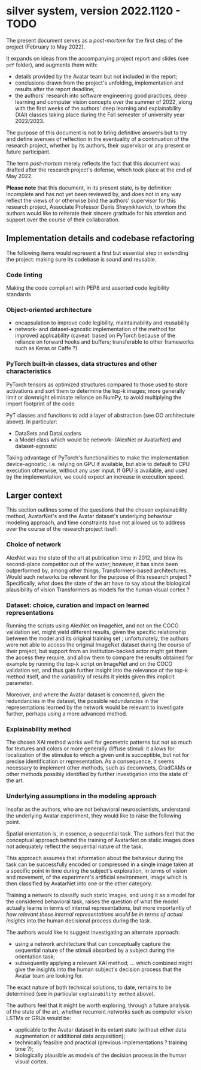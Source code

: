 # silver system, version 2022.1120 - TODO

The present document serves as a _post-mortem_ for the first step of the project (February to May 2022).

It expands on ideas from the accompanying project report and slides (see ``pdf`` folder), and augments them with:
- details provided by the Avatar team but not included in the report;
- conclusions drawn from the project's unfolding, implementation and results after the report deadline;
- the authors' research into software engineering good practices, deep learning and computer vision concepts over the summer of 2022, along with the first weeks of the authors' deep learning and explainability (XAI) classes taking place during the Fall semester of university year 2022/2023.

The purpose of this document is not to bring definitive answers but to try and define avenues of reflection in the eventuality of a continuation of the research project, whether by its authors, their supervisor or any present or future participant.

The term _post-mortem_ merely reflects the fact that this document was drafted after the research project's defense, which took place at the end of May 2022.

**Please note** that this document, in its present state, is by definition incomplete and has not yet been reviewed by, and does not in any way reflect the views of or otherwise bind the authors' supervisor for this research project, Associate Professor Denis Sheynikhovich, to whom the authors would like to reiterate their sincere gratitude for his attention and support over the course of their collaboration.

## Implementation details and codebase refactoring

The following items would represent a first but essential step in extending the project: making sure its codebase is sound and reusable.

### Code linting
Making the code compliant with PEP8 and assorted code legibility standards

### Object-oriented architecture
- encapsulation to improve code legibility, maintainability and reusability
- network- and dataset-agnostic implementation of the method for improved applicability (caveat: based on PyTorch because of the reliance on forward hooks and buffers; transferable to other frameworks such as Keras or Caffe ?)

### PyTorch built-in classes, data structures and other characteristics
PyTorch tensors as optimized structures compared to those used to store activations and sort them to determine the top-k images; more generally limit or downright eliminate reliance on NumPy, to avoid multiplying the import footprint of the code

PyT classes and functions to add a layer of abstraction (see OO architecture above). In particular:
- DataSets and DataLoaders
- a Model class which would be network- (AlexNet or AvatarNet) and dataset-agnostic

Taking advantage of PyTorch's functionalities to make the implementation device-agnostic, i.e. relying on GPU if available, but able to default to CPU execution otherwise, without any user input. If GPU is available, and used by the implementation, we could expect an increase in execution speed.

## Larger context

This section outlines some of the questions that the chosen explainability method, AvatarNet's and the Avatar dataset's underlying behaviour modeling approach, and time constraints have not allowed us to address over the course of the research project itself:

### Choice of network

AlexNet was the state of the art at publication time in 2012, and blew its second-place competitor out of the water; however, it has since been outperformed by, among other things, Transformers-based architectures. Would such networks be relevant for the purpose of this research project ? Specifically, what does the state of the art have to say about the biological plausibility of vision Transformers as models for the human visual cortex ?

### Dataset: choice, curation and impact on learned representations

Running the scripts using AlexNet on ImageNet, and not on the COCO validation set, might yield different results, given the specific relationship between the model and its original training set ; unfortunately, the authors were not able to access the original ImageNet dataset during the course of their project, but support from an institution-backed actor might get them the access they require, and allow them to compare the results obtained for example by running the top-k script on ImageNet and on the COCO validation set, and thus gain further insight into the relevance of the top-k method itself, and the variability of results it yields given this implicit parameter.

Moreover, and where the Avatar dataset is concerned, given the redundancies in the dataset, the possible redundancies in the representations learned by the network would be relevant to investigate further, perhaps using a more advanced method.

### Explainability method
The chosen XAI method works well for geometric patterns but not so much for textures and colors or more generally diffuse stimuli: it allows for localization of the stimulus to which a given unit is succeptible, but not for precise identification or representation. As a consequence, it seems necessary to implement other methods, such as deconvnets, GradCAMs or other methods possibly identified by further investigation into the state of the art.

### Underlying assumptions in the modeling approach
Insofar as the authors, who are not behavioral neuroscientists, understand the underlying Avatar experiment, they would like to raise the following point.

Spatial orientation is, in essence, a sequential task. The authors feel that the conceptual approach behind the training of AvatarNet on static images does not adequately reflect the sequential nature of the task.

This approach assumes that information about the behaviour during the task can be successfully encoded or compressed in a single image taken at a specific point in time during the subject's exploration, in terms of vision and movement, of the experiment's artificial environment, image which is then classified by AvatarNet into one or the other category.

Training a network to classify such static images, and using it as a model for the considered behavioral task, raises the question of what the model actually learns in terms of internal representations, but more importantly of _how relevant these internal representations would be in terms of actual insights_ into the human decisional process during the task.

The authors would like to suggest investigating an alternate approach:
- using a network architecture that can conceptually capture the sequential nature of the stimuli absorbed by a subject during the orientation task;
- subsequently applying a relevant XAI method;
... which combined might give the insights into the human subject's decision process that the Avatar team are looking for.

The exact nature of both technical solutions, to date, remains to be determined (see in particular ``explainability method`` above).

The authors feel that it might be worth exploring, through a future analysis of the state of the art, whether recurrent networks such as computer vision LSTMs or GRUs would be:
- applicable to the Avatar dataset in its extant state (without either data augmentation or additional data acquisition);
- technically feasible and practical (previous implementations ? training time ?);
- biologically plausible as models of the decision process in the human visual cortex.
